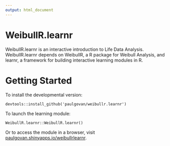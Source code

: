 ```yaml
---
output: html_document
---
```


# WeibullR.learnr
WeibullR.learnr is an interactive introduction to Life Data Analysis. WeibullR.learnr depends on WeibullR, a R package for Weibull Analysis, and learnr, a framework for building interactive learning modules in R. 

# Getting Started

To install the developmental version:

```
devtools::install_github('paulgovan/weibullr.learnr')
```

To launch the learning module:

```
WeibullR.learnr::WeibullR.learnr()
```

Or to access the module in a browser, visit [paulgovan.shinyapps.io/weibullrlearnr](https://paulgovan.shinyapps.io/weibullrlearnr/). 
